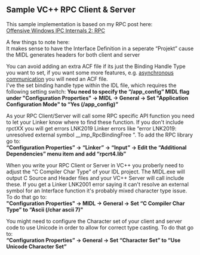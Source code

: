 ## Sample VC++ RPC Client & Server

This sample implementation is based on my RPC post here:<br>
[Offensive Windows IPC Internals 2: RPC](https://csandker.io/2021/02/21/Offensive-Windows-IPC-2-RPC.html)

A few things to note here:<br>
It makes sense to have the Interface Definition in a seperate “Projekt” cause the MIDL generates headers for both client and server

You can avoid adding an extra ACF file if its just the Binding Handle Type you want to set, if you want some more features, e.g. [asynchronous communication](https://docs.microsoft.com/en-us/windows/win32/rpc/asynchronous-rpc) you will need an ACF file.<br>
I've the set binding handle type within the IDL file, which requires the following setting switch:
**You need to specify the “/app_config” MIDL flag under "Configuration Properties" -> MIDL -> General -> Set "Application Configuration Mode" to “Yes (/app_config)”**

As your RPC Client/Server will call some RPC specific API function you need to let your Linker know where to find these function. If you don't include rpctXX you will get errors LNK2019 Linker errors like “error LNK2019: unresolved external symbol __imp_RpcBindingFree ”. To add the RPC library go to:<br>
**“Configuration Properties” -> “Linker” -> “Input” -> Edit the “Additional Dependencies” menu item and add “rpcrt4.lib”**

When you write your RPC Client or Server in VC++ you proberly need to adjust the “C Compiler Char Type” of your IDL project. The MIDL.exe will output C Source and Header files and your VC++ Server will call include these. If you get a Linker LNK2001 error saying it can't resolve an external symbol for an Interface function it's probably mixed character type issue. To do that go to:<br>
**"Configuration Properties" -> MIDL -> General -> Set “C Compiler Char Type” to “Ascii (/char ascii 7)"**

You might need to configure the Character set of your client and server code to use Unicode in order to allow for correct type casting.
To do that go to:<br>
**“Configuration Properties” -> General -> Set “Character Set” to “Use Unicode Character Set”**